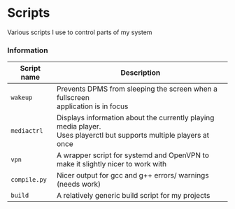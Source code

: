 # Scripts
Various scripts I use to control parts of my system

### Information
| Script name | Description |
| ----------- | ----------- |
| `wakeup`    | Prevents DPMS from sleeping the screen when a fullscreen<br>application is in focus |
| `mediactrl` | Displays information about the currently playing media player.<br>Uses playerctl but supports multiple players at once |
| `vpn`       | A wrapper script for systemd and OpenVPN to make it slightly nicer to work with |
| `compile.py`| Nicer output for gcc and g++ errors/ warnings (needs work) |
| `build`     | A relatively generic build script for my projects |

